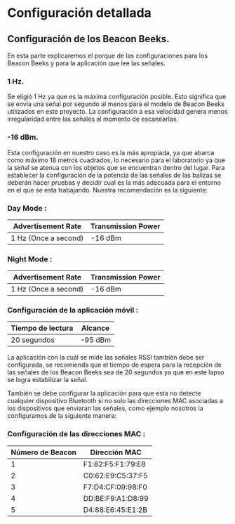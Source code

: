 # Configuración detallada


## Configuración de los Beacon Beeks.

En esta parte explicaremos el porque de las configuraciones para los Beacon Beeks y para la aplicación que lee las señales.

### 1 Hz.
 Se eligió 1 Hz ya que es la máxima configuración posible. Esto significa que se envía una señal por segundo al menos para el modelo de Beacon Beeks utilizados en este proyecto. La configuración a esa velocidad genera menos irregularidad entre las señales al momento de escanearlas.


### -16 dBm.
Esta configuración en nuestro caso es la más apropiada, ya que abarca como máximo 18 metros cuadrados, lo necesario para el laboratorio ya 
que la señal se atenua con los objetos que se encuentran dentro del lugar. Para establecer la configuración de la potencia de las señales 
de las balizas se deberán hacer pruebas y decidir cual es la más adecuada para el entorno en el que se esta trabajando. Nuestra 
recomendación es la siguiente:


###                  Day Mode :                    
| Advertisement Rate    |  Transmission Power   |
|-----------------------|-----------------------|
| 1 Hz (Once a second)  |  -16 dBm              |

###                 Night Mode :                    
| Advertisement Rate    |  Transmission Power   |
|-----------------------|-----------------------|
| 1 Hz (Once a second)  |  -16 dBm              |





###  Configuración de la aplicación móvil :
|Tiempo de lectura      |Alcance                |
| --------------------- | --------------------- |
|      20 segundos      |-95 dBm                |
                                     

La aplicación con la cuál se mide las señales RSSI también debe ser configurada, se recomienda que el tiempo de espera
 para la recepción de las señales de los Beacon Beeks sea de 20 segundos ya que en este lapso se logra estabilizar la señal.
 
 También se debe configurar la aplicación para que esta no detecte cualquier dispositivo Bluetooth si no solo las direcciones MAC
 asociadas a los dispositivos que enviaran las señales, como ejemplo nosotros la configuramos de la siguiente manera:
 
 ### Configuración de  las direcciones MAC :  
|Número de Beacon       |Dirección MAC          |
| --------------------- | --------------------- |
| 1                     | F1:82:F5:F1:79:E8     |
| 2                     | C0:62:E9:C5:37:F5     |
| 3                     | F7:D4:CF:09:98:F0     |
| 4                     | DD:BE:F9:A1:D8:99     |
| 5                     | D4:88:E6:45:E1:2B     |








